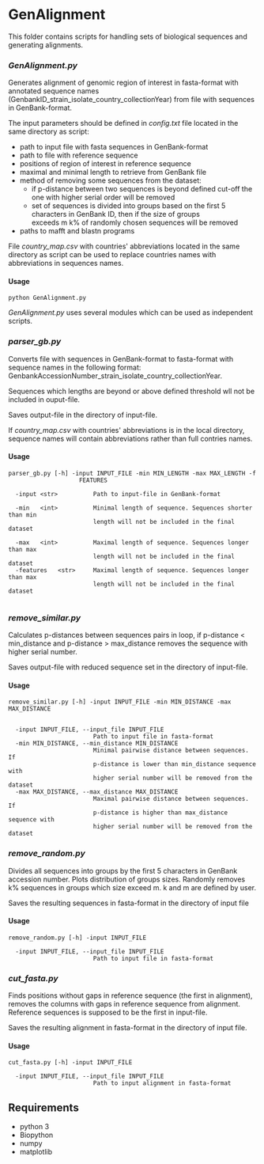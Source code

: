 # GenAlignment

This folder contains scripts for handling sets of biological sequences and generating alignments.

### *GenAlignment.py* 
Generates alignment of genomic region of interest in fasta-format with 
annotated sequence names (GenbankID_strain_isolate_country_collectionYear) from file with sequences in GenBank-format.

The input parameters should be defined in *config.txt* file located in the same directory as script:
* path to input file with fasta sequences in GenBank-format
* path to file with reference sequence
* positions of region of interest in reference sequence
* maximal and minimal length to retrieve from GenBank file
* method of removing some sequences from the dataset:
    * if p-distance between two sequences is beyond defined cut-off the one with higher serial order will be removed
    * set of sequences is divided into groups based on the first 5 characters in GenBank ID, then if the size of groups \
    exceeds m k% of randomly chosen sequences will be removed
* paths to mafft and blastn programs

File *country_map.csv* with countries' abbreviations located in the same directory as script can be used to replace countries names with abbreviations in sequences names.

#### Usage

```
python GenAlignment.py
```

*GenAlignment.py* uses several modules which can be used as independent scripts.

### *parser_gb.py* 
Converts file with sequences in GenBank-format to fasta-format with sequence names in the following format: GenbankAccessionNumber_strain_isolate_country_collectionYear. 

Sequences which lengths are beyond or above defined threshold wll not be included in ouput-file. 

Saves output-file in the directory of input-file.
 
If *country_map.csv* with countries' abbreviations is in the local directory, sequence names will contain abbreviations rather than full contries names.

#### Usage

```
parser_gb.py [-h] -input INPUT_FILE -min MIN_LENGTH -max MAX_LENGTH -f
                    FEATURES

  -input <str>          Path to input-file in GenBank-format
                        
  -min   <int>          Minimal length of sequence. Sequences shorter than min
                        length will not be included in the final dataset
                        
  -max   <int>          Maximal length of sequence. Sequences longer than max
                        length will not be included in the final dataset
  -features   <str>     Maximal length of sequence. Sequences longer than max
                        length will not be included in the final dataset


```

### *remove_similar.py*

Calculates p-distances between sequences pairs in loop, if p-distance < min_distance and p-distance > max_distance 
removes the sequence with higher serial number. 

Saves output-file with reduced sequence set in the directory of input-file.

#### Usage

```
remove_similar.py [-h] -input INPUT_FILE -min MIN_DISTANCE -max MAX_DISTANCE


  -input INPUT_FILE, --input_file INPUT_FILE
                        Path to input file in fasta-format
  -min MIN_DISTANCE, --min_distance MIN_DISTANCE
                        Minimal pairwise distance between sequences. If
                        p-distance is lower than min_distance sequence with
                        higher serial number will be removed from the dataset
  -max MAX_DISTANCE, --max_distance MAX_DISTANCE
                        Maximal pairwise distance between sequences. If
                        p-distance is higher than max_distance sequence with
                        higher serial number will be removed from the dataset
```

### *remove_random.py*

Divides all sequences into groups by the first 5 characters in GenBank accession number. 
Plots distribution of groups sizes. Randomly removes k% sequences in groups which size exceed m. k and m are defined by user.

Saves the resulting sequences in fasta-format in the directory of input file


#### Usage
```
remove_random.py [-h] -input INPUT_FILE

  -input INPUT_FILE, --input_file INPUT_FILE
                        Path to input file in fasta-format
```


### *cut_fasta.py*

Finds positions without gaps in reference sequence (the first in alignment), 
removes the columns with gaps in reference sequence from alignment. Reference sequences is supposed to be the first in input-file. 

Saves the resulting alignment in fasta-format in the directory of input file.



#### Usage
```
cut_fasta.py [-h] -input INPUT_FILE

  -input INPUT_FILE, --input_file INPUT_FILE
                        Path to input alignment in fasta-format
```

## Requirements

* python 3
* Biopython
* numpy
* matplotlib

